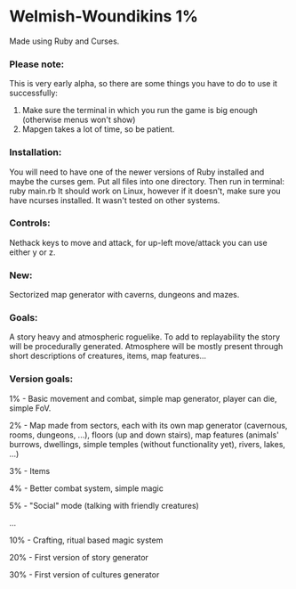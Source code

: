 # Welmish-Woundikins 1%
Made using Ruby and Curses.

### Please note:
This is very early alpha, so there are some things you have to do to use it successfully:

1. Make sure the terminal in which you run the game is big enough (otherwise menus won't show)
2. Mapgen takes a lot of time, so be patient.

### Installation:
You will need to have one of the newer versions of Ruby installed and maybe the curses gem.
Put all files into one directory. Then run in terminal: ruby main.rb
It should work on Linux, however if it doesn't, make sure you have ncurses installed. It wasn't tested on other systems.

### Controls:
Nethack keys to move and attack, for up-left move/attack you can use either y or z.

### New:
Sectorized map generator with caverns, dungeons and mazes.

### Goals:
A story heavy and atmospheric roguelike. To add to replayability the story will be procedurally generated. Atmosphere will be mostly present through short descriptions of creatures, items, map features...

### Version goals:
1%   - Basic movement and combat, simple map generator, player can die, simple FoV.

2%   - Map made from sectors, each with its own map generator (cavernous, rooms, dungeons, ...), floors (up and down stairs), map features (animals' burrows, dwellings, simple temples (without functionality yet), rivers, lakes, ...)

3%    - Items

4%    - Better combat system, simple magic

5%    - "Social" mode (talking with friendly creatures)

...

10%   - Crafting, ritual based magic system

20%   - First version of story generator

30%   - First version of cultures generator

